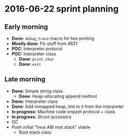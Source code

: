 # 2016-06-22 sprint planning
## Early morning
- **Done:** `debug_trace` macro for hex printing
- **Mostly done:** Fix stuff from 8621
- **POC:** Interpreter protocol
- **POC:** Interpreter class
  - **Done:** `print_char`
  - **Done:** `exit`

## Late morning
- **Done:** Simple string class
  - **Done:** Heap-allocating append method
- **Done:** Interpreter class
- **Done:** Add mmapped heap, link to it from the interpreter
- **In progress:** Machine code snippet protocol + class
- **In progress:** Struct accessors
- GC
- Push initial "linux ABI root stack" vtable
  - Root stack class
